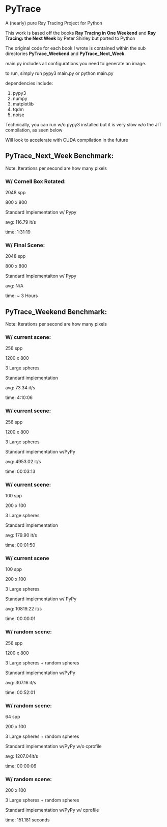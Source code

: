 # PyTrace


A (nearly) pure Ray Tracing Project for Python

This work is based off the books **Ray Tracing in One Weekend** and **Ray Tracing: the Next Week** by Peter Shirley but ported to Python 

The original code for each book I wrote is contained within the sub directories **PyTrace_Weekend** and **PyTrace_Next_Week**

main.py includes all configurations you need to generate an image. 

to run, simply run pypy3 main.py or python main.py

dependencies include: 
1. pypy3
2. numpy 
3. matplotlib
4. tqdm
5. noise

Technically, you can run w/o pypy3 installed but it is very slow w/o the JIT compilation, as seen below 

Will look to accelerate with CUDA compilation in the future


## PyTrace_Next_Week Benchmark: 
Note: Iterations per second are how many pixels 
 
### W/ Cornell Box Rotated: 
2048 spp

800 x 800

Standard Implementation w/ Pypy

avg: 116.79 it/s

time: 1:31:19

### W/ Final Scene: 
2048 spp

800 x 800

Standard Implementaiton w/ Pypy

avg: N/A 

time: ~ 3 Hours

## PyTrace_Weekend Benchmark:
Note: Iterations per second are how many pixels 

### W/ current scene: 
256 spp 

1200 x 800 

3 Large spheres

Standard implementation

avg:  73.34 it/s 

time: 4:10:06

### W/ current scene: 
256 spp 

1200 x 800 

3 Large spheres

Standard implementation w/PyPy

avg:  4953.02 it/s 

time: 00:03:13   

### W/ current scene: 
100 spp 

200 x 100

3 Large spheres

Standard implementation

avg: 179.90 it/s

time: 00:01:50

### W/ current scene
100 spp 

200 x 100 

3 Large spheres

Standard implementation w/ PyPy

avg: 10819.22 it/s

time: 00:00:01


### W/ random scene: 
256 spp 

1200 x 800 

3 Large spheres + random spheres

Standard implementation w/PyPy

avg:  307.16 it/s

time: 00:52:01 

### W/ random scene:
64 spp

200 x 100 

3 Large spheres + random spheres

Standard implementation w/PyPy w/o cprofile

avg: 1207.04it/s

time: 00:00:06


### W/ random scene:
200 x 100 

3 Large spheres + random spheres

Standard implementation w/PyPy w/ cprofile

time: 151.181 seconds



